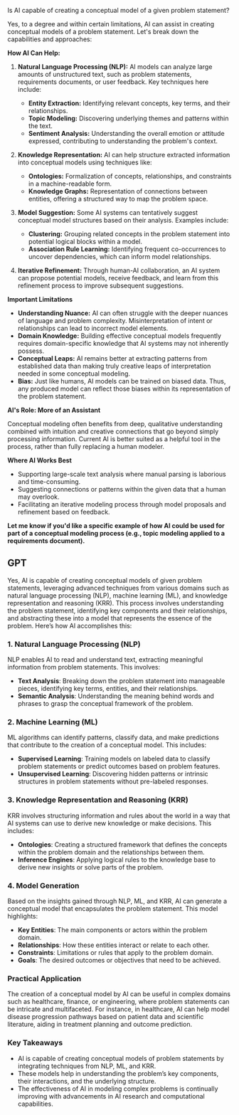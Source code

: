 Is AI capable of creating a conceptual model of a given problem statement?

Yes, to a degree and within certain limitations, AI can assist in creating conceptual models of a problem statement. Let's break down the capabilities and approaches:

**How AI Can Help:**

1. **Natural Language Processing (NLP):** AI models can analyze large amounts of unstructured text, such as problem statements, requirements documents, or user feedback.  Key techniques here include:
    * **Entity Extraction:** Identifying relevant concepts,  key terms, and their relationships.
    * **Topic Modeling:**  Discovering underlying themes and patterns within the text.
    * **Sentiment Analysis:** Understanding the overall emotion or attitude expressed, contributing to understanding the problem's context.  

2. **Knowledge Representation:** AI can help structure  extracted information into conceptual models using techniques like:
    * **Ontologies:** Formalization of concepts, relationships, and  constraints in a machine-readable form.
    * **Knowledge Graphs:** Representation of connections between  entities, offering a structured way to map the problem space.

3. **Model Suggestion:**  Some AI systems can tentatively suggest conceptual model structures based on their analysis.  Examples include:
     * **Clustering:** Grouping  related concepts in  the problem statement into potential logical blocks  within a model.
     * **Association Rule Learning:** Identifying frequent co-occurrences to uncover dependencies, which can inform model relationships.

4. **Iterative Refinement:** Through human-AI collaboration, an AI system can propose potential models, receive feedback, and  learn from this refinement process to improve subsequent suggestions.

**Important Limitations**

* **Understanding Nuance:** AI can often struggle with the deeper nuances of language and problem complexity. Misinterpretation of intent or relationships can lead to incorrect model elements.
* **Domain Knowledge:** Building effective conceptual models frequently requires domain-specific knowledge that AI systems may not inherently possess.  
* **Conceptual Leaps:** AI remains better at extracting patterns from established data than making truly creative leaps  of interpretation needed in some conceptual modeling.
* **Bias:** Just like humans, AI models can be trained on biased data. Thus, any produced model can reflect those biases within its representation of the problem statement.

**AI's Role: More of an Assistant**

Conceptual modeling often benefits from deep, qualitative understanding combined with intuition and creative connections that go beyond simply processing information. Current AI is better suited as a helpful tool in the process, rather than fully replacing a human modeler.

**Where AI Works Best**

* Supporting large-scale text analysis where manual parsing is laborious and time-consuming.
* Suggesting connections or patterns within the given data that a human may overlook.
* Facilitating an iterative modeling process through model proposals and refinement based on feedback.

**Let me know if you'd like a specific example of how AI could be used for part of a conceptual modeling process (e.g., topic modeling applied to a requirements document).** 


## GPT

Yes, AI is capable of creating conceptual models of given problem statements, leveraging advanced techniques from various domains such as natural language processing (NLP), machine learning (ML), and knowledge representation and reasoning (KRR). This process involves understanding the problem statement, identifying key components and their relationships, and abstracting these into a model that represents the essence of the problem. Here’s how AI accomplishes this:

### 1. **Natural Language Processing (NLP)**

NLP enables AI to read and understand text, extracting meaningful information from problem statements. This involves:

- **Text Analysis**: Breaking down the problem statement into manageable pieces, identifying key terms, entities, and their relationships.
- **Semantic Analysis**: Understanding the meaning behind words and phrases to grasp the conceptual framework of the problem.

### 2. **Machine Learning (ML)**

ML algorithms can identify patterns, classify data, and make predictions that contribute to the creation of a conceptual model. This includes:

- **Supervised Learning**: Training models on labeled data to classify problem statements or predict outcomes based on problem features.
- **Unsupervised Learning**: Discovering hidden patterns or intrinsic structures in problem statements without pre-labeled responses.

### 3. **Knowledge Representation and Reasoning (KRR)**

KRR involves structuring information and rules about the world in a way that AI systems can use to derive new knowledge or make decisions. This includes:

- **Ontologies**: Creating a structured framework that defines the concepts within the problem domain and the relationships between them.
- **Inference Engines**: Applying logical rules to the knowledge base to derive new insights or solve parts of the problem.

### 4. **Model Generation**

Based on the insights gained through NLP, ML, and KRR, AI can generate a conceptual model that encapsulates the problem statement. This model highlights:

- **Key Entities**: The main components or actors within the problem domain.
- **Relationships**: How these entities interact or relate to each other.
- **Constraints**: Limitations or rules that apply to the problem domain.
- **Goals**: The desired outcomes or objectives that need to be achieved.

### Practical Application

The creation of a conceptual model by AI can be useful in complex domains such as healthcare, finance, or engineering, where problem statements can be intricate and multifaceted. For instance, in healthcare, AI can help model disease progression pathways based on patient data and scientific literature, aiding in treatment planning and outcome prediction.

### Key Takeaways

- AI is capable of creating conceptual models of problem statements by integrating techniques from NLP, ML, and KRR.
- These models help in understanding the problem’s key components, their interactions, and the underlying structure.
- The effectiveness of AI in modeling complex problems is continually improving with advancements in AI research and computational capabilities.